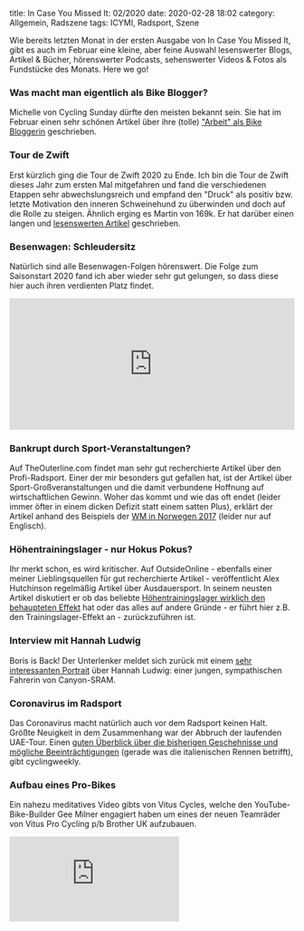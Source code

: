 title: In Case You Missed It: 02/2020
date: 2020-02-28 18:02
category: Allgemein, Radszene
tags: ICYMI, Radsport, Szene

Wie bereits letzten Monat in der ersten Ausgabe von In Case You Missed It, gibt es auch im Februar eine kleine, aber feine Auswahl lesenswerter Blogs, Artikel & Bücher, hörenswerter Podcasts, sehenswerter Videos & Fotos als Fundstücke des Monats. Here we go!

### Was macht man eigentlich als Bike Blogger?

Michelle von Cycling Sunday dürfte den meisten bekannt sein. Sie hat im Februar einen sehr schönen Artikel über ihre (tolle) ["Arbeit" als Bike Bloggerin](https://cyclingsunday.com/was-macht-man-eigentlich-als-bike-blogger/) geschrieben.

### Tour de Zwift

Erst kürzlich ging die Tour de Zwift 2020 zu Ende. Ich bin die Tour de Zwift dieses Jahr zum ersten Mal mitgefahren und fand die verschiedenen Etappen sehr abwechslungsreich und empfand den "Druck" als positiv bzw. letzte Motivation den inneren Schweinehund zu überwinden und doch auf die Rolle zu steigen. Ähnlich erging es Martin von 169k. Er hat darüber einen langen und [lesenswerten Artikel](https://www.169k.net/blog/tourdezwift) geschrieben.

### Besenwagen: Schleudersitz

Natürlich sind alle Besenwagen-Folgen hörenswert. Die Folge zum Saisonstart 2020 fand ich aber wieder sehr gut gelungen, so dass diese hier auch ihren verdienten Platz findet.

<iframe src="https://open.spotify.com/embed-podcast/episode/7t3yMdWCr5wa9wG2U8NbeP" width="100%" height="232" frameborder="0" allowtransparency="true" allow="encrypted-media"></iframe>

### Bankrupt durch Sport-Veranstaltungen?

Auf TheOuterline.com findet man sehr gut recherchierte Artikel über den Profi-Radsport. Einer der mir besonders gut gefallen hat, ist der Artikel über Sport-Großveranstaltungen und die damit verbundene Hoffnung auf wirtschaftlichen Gewinn. Woher das kommt und wie das oft endet (leider immer öfter in einem dicken Defizit statt einem satten Plus), erklärt der Artikel anhand des Beispiels der [WM in Norwegen 2017](https://www.theouterline.com/how-the-2017-uci-world-championships-in-norway-went-bankrupt/) (leider nur auf Englisch).

### Höhentrainingslager - nur Hokus Pokus?

Ihr merkt schon, es wird kritischer. Auf OutsideOnline - ebenfalls einer meiner Lieblingsquellen für gut recherchierte Artikel - veröffentlicht Alex Hutchinson regelmäßig Artikel über Ausdauersport. In seinem neusten Artikel diskutiert er ob das beliebte [Höhentrainingslager wirklich den behaupteten Effekt](https://www.outsideonline.com/2409406/altitude-training-debate-study) hat oder das alles auf andere Gründe - er führt hier z.B. den Trainingslager-Effekt an - zurückzuführen ist.

### Interview mit Hannah Ludwig

Boris is Back! Der Unterlenker meldet sich zurück mit einem [sehr interessanten Portrait](https://www.unterlenker.com/2020/02/radfahren-bleibt-radfahren.html) über Hannah Ludwig: einer jungen, sympathischen Fahrerin von Canyon-SRAM.

### Coronavirus im Radsport

Das Coronavirus macht natürlich auch vor dem Radsport keinen Halt. Größte Neuigkeit in dem Zusammenhang war der Abbruch der laufenden UAE-Tour. Einen [guten Überblick über die bisherigen Geschehnisse und mögliche Beeinträchtigungen](https://www.cyclingweekly.com/news/latest-news/cycling-and-coronavirus-everything-you-need-to-know-450425) (gerade was die italienischen Rennen betrifft), gibt cyclingweekly.

### Aufbau eines Pro-Bikes

Ein nahezu meditatives Video gibts von Vitus Cycles, welche den YouTube-Bike-Builder Gee Milner engagiert haben um eines der neuen Teamräder von Vitus Pro Cycling p/b Brother UK aufzubauen.

<div class="youtube youtube-16x9">
   <iframe src="https://www.youtube.com/embed/6LcedX1an4A" frameborder="0" allow="accelerometer; autoplay; encrypted-media; gyroscope; picture-in-picture" allowfullscreen></iframe>
</div>